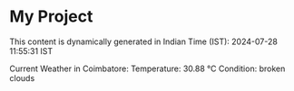 # My Project

This content is dynamically generated in Indian Time (IST): 2024-07-28 11:55:31 IST


Current Weather in Coimbatore:
Temperature: 30.88 °C
Condition: broken clouds
